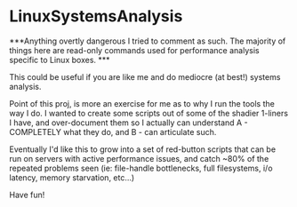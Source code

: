 # LinuxSystemsAnalysis

***Anything overtly dangerous I tried to comment as such. The majority of things here are read-only commands used for performance analysis specific to Linux boxes. ***

This could be useful if you are like me and do mediocre (at best!) systems analysis.

Point of this proj, is more an exercise for me as to why I run the tools the way I do. I wanted to create some scripts out of some of the shadier 1-liners I have, and over-document them so I actually can understand A - COMPLETELY what they do, and B - can articulate such. 

Eventually I'd like this to grow into a set of red-button scripts that can be run on servers with active performance issues, and catch ~80% of the repeated problems seen (ie: file-handle bottlenecks, full filesystems, i/o latency, memory starvation, etc...)

Have fun!
